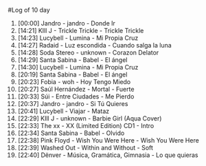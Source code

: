 #Log of 10 day

1. [00:00] Jandro - jandro - Donde Ir
1. [14:21] KIll J - Trickle Trickle - Trickle Trickle
1. [14:23] Lucybell - Lumina - Mi Propia Cruz
1. [14:27] Radaid - Luz escondida - Cuando salga la luna
1. [14:28] Soda Stereo - unknown - Corazon Delator
1. [14:29] Santa Sabina - Babel - El ángel
1. [14:30] Lucybell - Lumina - Mi Propia Cruz
1. [20:19] Santa Sabina - Babel - El ángel
1. [20:23] Fobia - woh - Hoy Tengo Miedo
1. [20:27] Saúl Hernández - Mortal - Fuerte
1. [20:33] Súi - Entre Ciudades - Me Pierdo
1. [20:37] Jandro - jandro - Si Tú Quieres
1. [20:41] Lucybell - Viajar - Mataz
1. [22:29] KIll J - unknown - Barbie Girl (Aqua Cover)
1. [22:33] The xx - XX (Limited Edition) CD1 - Intro
1. [22:34] Santa Sabina - Babel - Olvido
1. [22:38] Pink Floyd - Wish You Were Here - Wish You Were Here
1. [22:39] Washed Out - Within and Without - Soft
1. [22:40] Dënver - Música, Gramática, Gimnasia - Lo que quieras

